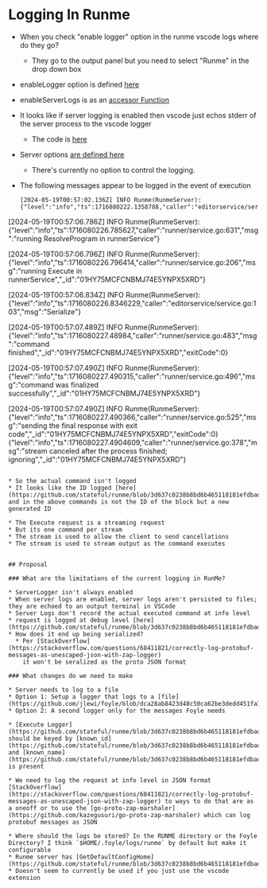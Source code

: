 # Logging In Runme

* When you check "enable logger" option in the runme vscode logs where do they go?

  * They go to the output panel but you need to select "Runme" in the drop down box

* enableLogger option is defined [here](https://github.com/stateful/vscode-runme/blob/f6299b33a168d59b01e5df4937fc942e9039f0bf/package.json#L589)
* enableServerLogs is as an [accessor Function](https://github.com/stateful/vscode-runme/blob/f6299b33a168d59b01e5df4937fc942e9039f0bf/src/utils/configuration.ts#L246)

* It looks like if server logging is enabled then vscode just echos stderr of the
  server process to the vscode logger
  * The code is [here](https://github.com/stateful/vscode-runme/blob/f6299b33a168d59b01e5df4937fc942e9039f0bf/src/extension/server/runmeServer.ts#L256)


* Server options [are defined here](https://github.com/stateful/vscode-runme/blob/f6299b33a168d59b01e5df4937fc942e9039f0bf/src/extension/server/runmeServer.ts#L229)
  * There's currently no option to control the logging.


* The following messages appear to be logged in the event of execution

  ```
  [2024-05-19T00:57:02.136Z] INFO Runme(RunmeServer): {"level":"info","ts":1716080222.1358788,"caller":"editorservice/service.go:103","msg":"Serialize"}

[2024-05-19T00:57:06.786Z] INFO Runme(RunmeServer): {"level":"info","ts":1716080226.785627,"caller":"runner/service.go:631","msg":"running ResolveProgram in runnerService"}

[2024-05-19T00:57:06.796Z] INFO Runme(RunmeServer): {"level":"info","ts":1716080226.796414,"caller":"runner/service.go:206","msg":"running Execute in runnerService","_id":"01HY75MCFCNBMJ74E5YNPX5XRD"}

[2024-05-19T00:57:06.834Z] INFO Runme(RunmeServer): {"level":"info","ts":1716080226.8346229,"caller":"editorservice/service.go:103","msg":"Serialize"}

[2024-05-19T00:57:07.489Z] INFO Runme(RunmeServer): {"level":"info","ts":1716080227.48984,"caller":"runner/service.go:483","msg":"command finished","_id":"01HY75MCFCNBMJ74E5YNPX5XRD","exitCode":0}

[2024-05-19T00:57:07.490Z] INFO Runme(RunmeServer): {"level":"info","ts":1716080227.490315,"caller":"runner/service.go:496","msg":"command was finalized successfully","_id":"01HY75MCFCNBMJ74E5YNPX5XRD"}

[2024-05-19T00:57:07.490Z] INFO Runme(RunmeServer): {"level":"info","ts":1716080227.490366,"caller":"runner/service.go:525","msg":"sending the final response with exit code","_id":"01HY75MCFCNBMJ74E5YNPX5XRD","exitCode":0}
{"level":"info","ts":1716080227.4904609,"caller":"runner/service.go:378","msg":"stream canceled after the process finished; ignoring","_id":"01HY75MCFCNBMJ74E5YNPX5XRD"}
  ```

* So the actual command isn't logged
* It looks like the ID logged [here](https://github.com/stateful/runme/blob/3d637c0238b8bd6b465118181efdbadd054fe3b3/internal/runner/service.go#L204) and in the above commands is not the ID of the block but a new generated ID

* The Execute request is a streaming request
  * But its one command per stream
  * The stream is used to allow the client to send cancellations
  * The stream is used to stream output as the command executes
  

## Proposal

### What are the limitations of the current logging in RunMe?

* ServerLogger isn't always enabled
* When server logs are enabled, server logs aren't persisted to files; they are echoed to an output terminal in VSCode
* Server Logs don't record the actual executed command at info level
  * request is logged at debug level [here](https://github.com/stateful/runme/blob/3d637c0238b8bd6b465118181efdbadd054fe3b3/internal/runner/service.go#L219)
  * How does it end up being serialized?
    * Per [StackOverflow](https://stackoverflow.com/questions/68411821/correctly-log-protobuf-messages-as-unescaped-json-with-zap-logger)
      it won't be seralized as the proto JSON format

### What changes do we need to make

* Server needs to log to a file 
  * Option 1: Setup a logger that logs to a [file](https://github.com/jlewi/foyle/blob/dca28ab8423d48c50ca62be3dedd451fa1c15c45/app/pkg/application/app.go#L173)
  * Option 2: A second logger only for the messages Foyle needs

* [Execute Logger](https://github.com/stateful/runme/blob/3d637c0238b8bd6b465118181efdbadd054fe3b3/internal/runner/service.go#L219) should be keyed by [known_id](https://github.com/stateful/runme/blob/3d637c0238b8bd6b465118181efdbadd054fe3b3/pkg/api/proto/runme/runner/v1/runner.proto#L186) and [known_name](https://github.com/stateful/runme/blob/3d637c0238b8bd6b465118181efdbadd054fe3b3/pkg/api/proto/runme/runner/v1/runner.proto#L192) is present

* We need to log the request at info level in JSON format [StackOverflow](https://stackoverflow.com/questions/68411821/correctly-log-protobuf-messages-as-unescaped-json-with-zap-logger) to ways to do that are as a oneoff or to use the [go-proto-zap-marshaler](https://github.com/kazegusuri/go-proto-zap-marshaler) which can log protobuf messages as JSON

* Where should the logs be stored? In the RUNME directory or the Foyle Directory? I think `$HOME/.foyle/logs/runme` by default but make it configurable
  * Runme server has [GetDefaultConfigHome](https://github.com/stateful/runme/blob/3d637c0238b8bd6b465118181efdbadd054fe3b3/internal/cmd/common.go#L233)
  * Doesn't seem to currently be used if you just use the vscode extension